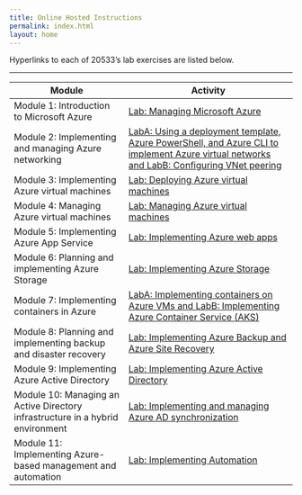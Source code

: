 ```yaml
---
title: Online Hosted Instructions
permalink: index.html
layout: home
---
```


Hyperlinks to each of 20533’s lab exercises are listed below.

---

| Module | Activity |
| --- | --- |
| Module 1: Introduction to Microsoft Azure | [Lab: Managing Microsoft Azure](Instructions/20533D_LAB_AK_01.md) |
| Module 2: Implementing and managing Azure networking | [LabA: Using a deployment template, Azure PowerShell, and Azure CLI to implement Azure virtual networks and LabB: Configuring VNet peering](Instructions/20533D_LAB_AK_02.md) |
| Module 3: Implementing Azure virtual machines | [Lab: Deploying Azure virtual machines](Instructions/20533D_LAB_AK_03.md) |
| Module 4: Managing Azure virtual machines | [Lab: Managing Azure virtual machines](Instructions/20533D_LAB_AK_04.md) |
| Module 5: Implementing Azure App Service | [Lab: Implementing Azure web apps](Instructions/20533D_LAB_AK_05.md) |
| Module 6: Planning and implementing Azure Storage | [Lab: Implementing Azure Storage](Instructions/20533D_LAB_AK_06.md) |
| Module 7: Implementing containers in Azure | [LabA: Implementing containers on Azure VMs and LabB: Implementing Azure Container Service (AKS)](Instructions/20533D_LAB_AK_07.md) |
| Module 8: Planning and implementing backup and disaster recovery | [Lab: Implementing Azure Backup and Azure Site Recovery](Instructions/20533D_LAB_AK_08.md) |
| Module 9: Implementing Azure Active Directory | [Lab: Implementing Azure Active Directory](Instructions/20533D_LAB_AK_09.md) |
| Module 10: Managing an Active Directory infrastructure in a hybrid environment | [Lab: Implementing and managing Azure AD synchronization](Instructions/20533D_LAB_AK_10.md) |
| Module 11: Implementing Azure-based management and automation | [Lab: Implementing Automation](Instructions/20533D_LAB_AK_11.md) |
